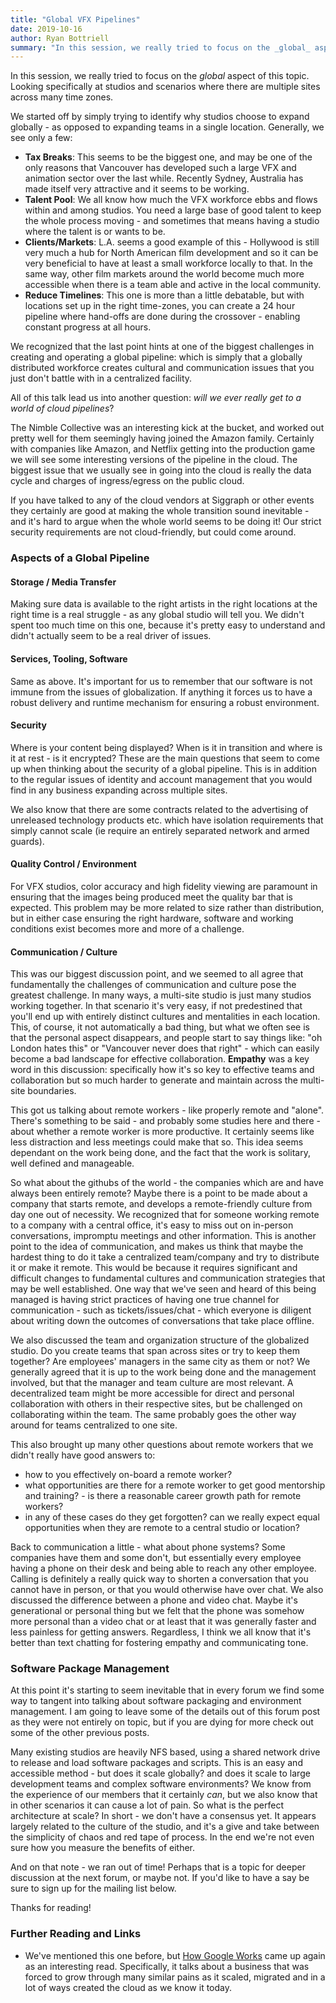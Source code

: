 ```yaml
---
title: "Global VFX Pipelines"
date: 2019-10-16
author: Ryan Bottriell
summary: "In this session, we really tried to focus on the _global_ aspect of this topic. Looking specifically at studios and scenarios where there are multiple sites across many time zones."
---
```


In this session, we really tried to focus on the _global_ aspect of this topic. Looking specifically at studios and scenarios where there are multiple sites across many time zones.

We started off by simply trying to identify why studios choose to expand globally - as opposed to expanding teams in a single location. Generally, we see only a few:

- **Tax Breaks**: This seems to be the biggest one, and may be one of the only reasons that Vancouver has developed such a large VFX and animation sector over the last while. Recently Sydney, Australia has made itself very attractive and it seems to be working.
- **Talent Pool**: We all know how much the VFX workforce ebbs and flows within and among studios. You need a large base of good talent to keep the whole process moving - and sometimes that means having a studio where the talent is or wants to be.
- **Clients/Markets**: L.A. seems a good example of this - Hollywood is still very much a hub for North American film development and so it can be very beneficial to have at least a small workforce locally to that. In the same way, other film markets around the world become much more accessible when there is a team able and active in the local community.
- **Reduce Timelines**: This one is more than a little debatable, but with locations set up in the right time-zones, you can create a 24 hour pipeline where hand-offs are done during the crossover - enabling constant progress at all hours.

We recognized that the last point hints at one of the biggest challenges in creating and operating a global pipeline: which is simply that a globally distributed workforce creates cultural and communication issues that you just don't battle with in a centralized facility.

All of this talk lead us into another question: _will we ever really get to a world of cloud pipelines_?

The Nimble Collective was an interesting kick at the bucket, and worked out pretty well for them seemingly having joined the Amazon family. Certainly with companies like Amazon, and Netflix getting into the production game we will see some interesting versions of the pipeline in the cloud. The biggest issue that we usually see in going into the cloud is really the data cycle and charges of ingress/egress on the public cloud.

If you have talked to any of the cloud vendors at Siggraph or other events they certainly are good at making the whole transition sound inevitable - and it's hard to argue when the whole world seems to be doing it! Our strict security requirements are not cloud-friendly, but could come around.

### Aspects of a Global Pipeline

#### Storage / Media Transfer

Making sure data is available to the right artists in the right locations at the right time is a real struggle - as any global studio will tell you. We didn't spent too much time on this one, because it's pretty easy to understand and didn't actually seem to be a real driver of issues.

#### Services, Tooling, Software

Same as above. It's important for us to remember that our software is not immune from the issues of globalization. If anything it forces us to have a robust delivery and runtime mechanism for ensuring a robust environment.

#### Security

Where is your content being displayed? When is it in transition and where is it at rest - is it encrypted? These are the main questions that seem to come up when thinking about the security of a global pipeline. This is in addition to the regular issues of identity and account management that you would find in any business expanding across multiple sites.

We also know that there are some contracts related to the advertising of unreleased technology products etc. which have isolation requirements that simply cannot scale (ie require an entirely separated network and armed guards).

#### Quality Control / Environment

For VFX studios, color accuracy and high fidelity viewing are paramount in ensuring that the images being produced meet the quality bar that is expected. This problem may be more related to size rather than distribution, but in either case ensuring the right hardware, software and working conditions exist becomes more and more of a challenge.

#### Communication / Culture

This was our biggest discussion point, and we seemed to all agree that fundamentally the challenges of communication and culture pose the greatest challenge. In many ways, a multi-site studio is just many studios working together. In that scenario it's very easy, if not predestined that you'll end up with entirely distinct cultures and mentalities in each location. This, of course, it not automatically a bad thing, but what we often see is that the personal aspect disappears, and people start to say things like: "oh London hates this" or "Vancouver never does that right" - which can easily become a bad landscape for effective collaboration. **Empathy** was a key word in this discussion: specifically how it's so key to effective teams and collaboration but so much harder to generate and maintain across the multi-site boundaries.

This got us talking about remote workers - like properly remote and "alone". There's something to be said - and probably some studies here and there - about whether a remote worker is more productive. It certainly seems like less distraction and less meetings could make that so. This idea seems dependant on the work being done, and the fact that the work is solitary, well defined and manageable.

So what about the githubs of the world - the companies which are and have always been entirely remote? Maybe there is a point to be made about a company that starts remote, and develops a remote-friendly culture from day one out of necessity. We recognized that for someone working remote to a company with a central office, it's easy to miss out on in-person conversations, impromptu meetings and other information. This is another point to the idea of communication, and makes us think that maybe the hardest thing to do it take a centralized team/company and try to distribute it or make it remote. This would be because it requires significant and difficult changes to fundamental cultures and communication strategies that may be well established. One way that we've seen and heard of this being managed is having strict practices of having one true channel for communication - such as tickets/issues/chat - which everyone is diligent about writing down the outcomes of conversations that take place offline.

We also discussed the team and organization structure of the globalized studio. Do you create teams that span across sites or try to keep them together? Are employees' managers in the same city as them or not? We generally agreed that it is up to the work being done and the management involved, but that the manager and team culture are most relevant. A decentralized team might be more accessible for direct and personal collaboration with others in their respective sites, but be challenged on collaborating within the team. The same probably goes the other way around for teams centralized to one site.

This also brought up many other questions about remote workers that we didn't really have good answers to:

- how to you effectively on-board a remote worker?
- what opportunities are there for a remote worker to get good mentorship and training? - is there a reasonable career growth path for remote workers?
- in any of these cases do they get forgotten? can we really expect equal opportunities when they are remote to a central studio or location?

Back to communication a little - what about phone systems? Some companies have them and some don't, but essentially every employee having a phone on their desk and being able to reach any other employee. Calling is definitely a really quick way to shorten a conversation that you cannot have in person, or that you would otherwise have over chat. We also discussed the difference between a phone and video chat. Maybe it's generational or personal thing but we felt that the phone was somehow more personal than a video chat or at least that it was generally faster and less painless for getting answers. Regardless, I think we all know that it's better than text chatting for fostering empathy and communicating tone.

### Software Package Management

At this point it's starting to seem inevitable that in every forum we find some way to tangent into talking about software packaging and environment management. I am going to leave some of the details out of this forum post as they were not entirely on topic, but if you are dying for more check out some of the other previous posts.

Many existing studios are heavily NFS based, using a shared network drive to release and load software packages and scripts. This is an easy and accessible method - but does it scale globally? and does it scale to large development teams and complex software environments? We know from the experience of our members that it certainly _can_, but we also know that in other scenarios it can cause a lot of pain. So what is the perfect architecture at scale? In short - we don't have a consensus yet. It appears largely related to the culture of the studio, and it's a give and take between the simplicity of chaos and red tape of process. In the end we're not even sure how you measure the benefits of either.

And on that note - we ran out of time! Perhaps that is a topic for deeper discussion at the next forum, or maybe not. If you'd like to have a say be sure to sign up for the mailing list below.

Thanks for reading!

### Further Reading and Links

- We've mentioned this one before, but [How Google Works](https://www.howgoogleworks.net/) came up again as an interesting read. Specifically, it talks about a business that was forced to grow through many similar pains as it scaled, migrated and in a lot of ways created the cloud as we know it today.
